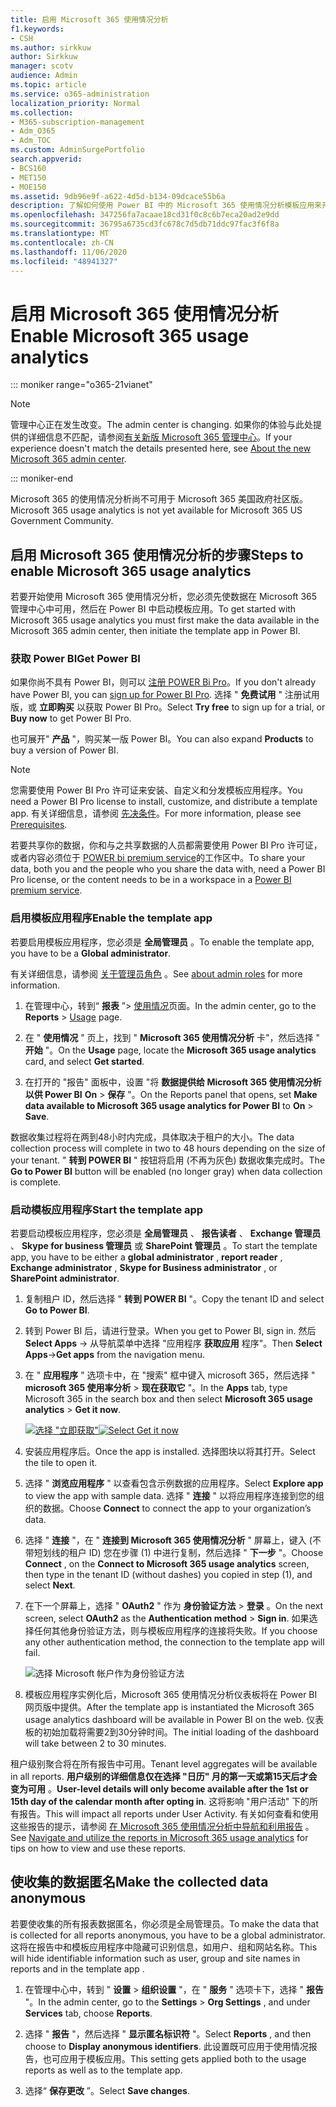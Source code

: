 ```yaml
---
title: 启用 Microsoft 365 使用情况分析
f1.keywords:
- CSH
ms.author: sirkkuw
author: Sirkkuw
manager: scotv
audience: Admin
ms.topic: article
ms.service: o365-administration
localization_priority: Normal
ms.collection:
- M365-subscription-management
- Adm_O365
- Adm_TOC
ms.custom: AdminSurgePortfolio
search.appverid:
- BCS160
- MET150
- MOE150
ms.assetid: 9db96e9f-a622-4d5d-b134-09dcace55b6a
description: 了解如何使用 Power BI 中的 Microsoft 365 使用情况分析模板应用来开始收集租户的数据。
ms.openlocfilehash: 347256fa7acaae18cd31f0c8c6b7eca20ad2e9dd
ms.sourcegitcommit: 36795a6735cd3fc678c7d5db71ddc97fac3f6f8a
ms.translationtype: MT
ms.contentlocale: zh-CN
ms.lasthandoff: 11/06/2020
ms.locfileid: "48941327"
---
```

# <a name="enable-microsoft-365-usage-analytics"></a><span data-ttu-id="c5f86-103">启用 Microsoft 365 使用情况分析</span><span class="sxs-lookup"><span data-stu-id="c5f86-103">Enable Microsoft 365 usage analytics</span></span>

::: moniker range="o365-21vianet"

> [!NOTE]
> <span data-ttu-id="c5f86-104">管理中心正在发生改变。</span><span class="sxs-lookup"><span data-stu-id="c5f86-104">The admin center is changing.</span></span> <span data-ttu-id="c5f86-105">如果你的体验与此处提供的详细信息不匹配，请参阅[有关新版 Microsoft 365 管理中心](https://docs.microsoft.com/microsoft-365/admin/microsoft-365-admin-center-preview?view=o365-21vianet)。</span><span class="sxs-lookup"><span data-stu-id="c5f86-105">If your experience doesn't match the details presented here, see [About the new Microsoft 365 admin center](https://docs.microsoft.com/microsoft-365/admin/microsoft-365-admin-center-preview?view=o365-21vianet).</span></span>

::: moniker-end

<span data-ttu-id="c5f86-106">Microsoft 365 的使用情况分析尚不可用于 Microsoft 365 美国政府社区版。</span><span class="sxs-lookup"><span data-stu-id="c5f86-106">Microsoft 365 usage analytics is not yet available for Microsoft 365 US Government Community.</span></span>
  
## <a name="steps-to-enable-microsoft-365-usage-analytics"></a><span data-ttu-id="c5f86-107">启用 Microsoft 365 使用情况分析的步骤</span><span class="sxs-lookup"><span data-stu-id="c5f86-107">Steps to enable Microsoft 365 usage analytics</span></span>

<span data-ttu-id="c5f86-108">若要开始使用 Microsoft 365 使用情况分析，您必须先使数据在 Microsoft 365 管理中心中可用，然后在 Power BI 中启动模板应用。</span><span class="sxs-lookup"><span data-stu-id="c5f86-108">To get started with Microsoft 365 usage analytics you must first make the data available in the Microsoft 365 admin center, then initiate the template app in Power BI.</span></span>
  
### <a name="get-power-bi"></a><span data-ttu-id="c5f86-109">获取 Power BI</span><span class="sxs-lookup"><span data-stu-id="c5f86-109">Get Power BI</span></span>

<span data-ttu-id="c5f86-110">如果你尚不具有 Power BI，则可以 [注册 POWER Bi Pro](https://go.microsoft.com/fwlink/p/?linkid=845347)。</span><span class="sxs-lookup"><span data-stu-id="c5f86-110">If you don't already have Power BI, you can [sign up for Power BI Pro](https://go.microsoft.com/fwlink/p/?linkid=845347).</span></span> <span data-ttu-id="c5f86-111">选择 " **免费试用** " 注册试用版，或 **立即购买** 以获取 Power BI Pro。</span><span class="sxs-lookup"><span data-stu-id="c5f86-111">Select **Try free** to sign up for a trial, or **Buy now** to get Power BI Pro.</span></span>
  
  
<span data-ttu-id="c5f86-112">也可展开" **产品** "，购买某一版 Power BI。</span><span class="sxs-lookup"><span data-stu-id="c5f86-112">You can also expand **Products** to buy a version of Power BI.</span></span> 

> [!NOTE]
> <span data-ttu-id="c5f86-113">您需要使用 Power BI Pro 许可证来安装、自定义和分发模板应用程序。</span><span class="sxs-lookup"><span data-stu-id="c5f86-113">You need a Power BI Pro license to install, customize, and distribute a template app.</span></span> <span data-ttu-id="c5f86-114">有关详细信息，请参阅 [先决条件](https://docs.microsoft.com/power-bi/service-template-apps-install-distribute?source=docs#prerequisites)。</span><span class="sxs-lookup"><span data-stu-id="c5f86-114">For more information, please see [Prerequisites](https://docs.microsoft.com/power-bi/service-template-apps-install-distribute?source=docs#prerequisites).</span></span>

<span data-ttu-id="c5f86-115">若要共享你的数据，你和与之共享数据的人员都需要使用 Power BI Pro 许可证，或者内容必须位于 [POWER bi premium service](https://docs.microsoft.com/power-bi/service-premium-what-is)的工作区中。</span><span class="sxs-lookup"><span data-stu-id="c5f86-115">To share your data, both you and the people who you share the data with, need a Power BI Pro license, or the content needs to be in a workspace in a [Power BI premium service](https://docs.microsoft.com/power-bi/service-premium-what-is).</span></span> 
  
### <a name="enable-the-template-app"></a><span data-ttu-id="c5f86-116">启用模板应用程序</span><span class="sxs-lookup"><span data-stu-id="c5f86-116">Enable the template app</span></span>

<span data-ttu-id="c5f86-117">若要启用模板应用程序，您必须是 **全局管理员** 。</span><span class="sxs-lookup"><span data-stu-id="c5f86-117">To enable the template app, you have to be a **Global administrator**.</span></span>
  
<span data-ttu-id="c5f86-118">有关详细信息，请参阅 [关于管理员角色](../add-users/about-admin-roles.md) 。</span><span class="sxs-lookup"><span data-stu-id="c5f86-118">See [about admin roles](../add-users/about-admin-roles.md) for more information.</span></span> 
  
1. <span data-ttu-id="c5f86-119">在管理中心，转到“ **报表** ”\> <a href="https://go.microsoft.com/fwlink/p/?linkid=2074756" target="_blank">使用情况</a>页面。</span><span class="sxs-lookup"><span data-stu-id="c5f86-119">In the admin center, go to the **Reports** \> <a href="https://go.microsoft.com/fwlink/p/?linkid=2074756" target="_blank">Usage</a> page.</span></span> 
    
2. <span data-ttu-id="c5f86-120">在 " **使用情况** " 页上，找到 " **Microsoft 365 使用情况分析** 卡"，然后选择 " **开始** "。</span><span class="sxs-lookup"><span data-stu-id="c5f86-120">On the **Usage** page, locate the **Microsoft 365 usage analytics** card, and select **Get started**.</span></span>
    
3. <span data-ttu-id="c5f86-121">在打开的 "报告" 面板中，设置 "将 **数据提供给 Microsoft 365 使用情况分析以供 Power BI** **On** \> **保存** "。</span><span class="sxs-lookup"><span data-stu-id="c5f86-121">On the Reports panel that opens, set **Make data available to Microsoft 365 usage analytics for Power BI** to **On** \> **Save**.</span></span> 
  
<span data-ttu-id="c5f86-122">数据收集过程将在两到48小时内完成，具体取决于租户的大小。</span><span class="sxs-lookup"><span data-stu-id="c5f86-122">The data collection process will complete in two to 48 hours depending on the size of your tenant.</span></span> <span data-ttu-id="c5f86-123">" **转到 POWER BI** " 按钮将启用 (不再为灰色) 数据收集完成时。</span><span class="sxs-lookup"><span data-stu-id="c5f86-123">The **Go to Power BI** button will be enabled (no longer gray) when data collection is complete.</span></span> 
    
### <a name="start-the-template-app"></a><span data-ttu-id="c5f86-124">启动模板应用程序</span><span class="sxs-lookup"><span data-stu-id="c5f86-124">Start the template app</span></span>

<span data-ttu-id="c5f86-125">若要启动模板应用程序，您必须是 **全局管理员** 、 **报告读者** 、 **Exchange 管理员** 、 **Skype for business 管理员** 或 **SharePoint 管理员** 。</span><span class="sxs-lookup"><span data-stu-id="c5f86-125">To start the template app, you have to be either a **global administrator** , **report reader** , **Exchange administrator** , **Skype for Business administrator** , or **SharePoint administrator**.</span></span> 
  
1. <span data-ttu-id="c5f86-126">复制租户 ID，然后选择 " **转到 POWER BI** "。</span><span class="sxs-lookup"><span data-stu-id="c5f86-126">Copy the tenant ID and select **Go to Power BI**.</span></span>
    
2.  <span data-ttu-id="c5f86-127">转到 Power BI 后，请进行登录。</span><span class="sxs-lookup"><span data-stu-id="c5f86-127">When you get to Power BI, sign in.</span></span> <span data-ttu-id="c5f86-128">然后 **Select Apps** -> 从导航菜单中选择 "应用程序 **获取应用** 程序"。</span><span class="sxs-lookup"><span data-stu-id="c5f86-128">Then **Select Apps**->**Get apps** from the navigation menu.</span></span>    
  
3. <span data-ttu-id="c5f86-129">在 " **应用程序** " 选项卡中，在 "搜索" 框中键入 microsoft 365，然后选择 " **microsoft 365 使用率分析** \> **现在获取它** "。</span><span class="sxs-lookup"><span data-stu-id="c5f86-129">In the **Apps** tab, type Microsoft 365 in the search box and then select **Microsoft 365 usage analytics** \> **Get it now**.</span></span>

    <span data-ttu-id="c5f86-130">[![选择 "立即获取"](../../media/78102250-9874-4a32-8365-436f13560b52.png)](https://app.powerbi.com/groups/me/getapps/services/cia_microsoft365.microsoft-365-usage-analytics)</span><span class="sxs-lookup"><span data-stu-id="c5f86-130">[![Select Get it now](../../media/78102250-9874-4a32-8365-436f13560b52.png)](https://app.powerbi.com/groups/me/getapps/services/cia_microsoft365.microsoft-365-usage-analytics)</span></span>
    
4.  <span data-ttu-id="c5f86-131">安装应用程序后。</span><span class="sxs-lookup"><span data-stu-id="c5f86-131">Once the app is installed.</span></span> <span data-ttu-id="c5f86-132">选择图块以将其打开。</span><span class="sxs-lookup"><span data-stu-id="c5f86-132">Select the tile to open it.</span></span>

5.  <span data-ttu-id="c5f86-133">选择 " **浏览应用程序** " 以查看包含示例数据的应用程序。</span><span class="sxs-lookup"><span data-stu-id="c5f86-133">Select **Explore app** to view the app with sample data.</span></span> <span data-ttu-id="c5f86-134">选择 " **连接** " 以将应用程序连接到您的组织的数据。</span><span class="sxs-lookup"><span data-stu-id="c5f86-134">Choose **Connect** to connect the app to your organization’s data.</span></span>

6.  <span data-ttu-id="c5f86-135">选择 " **连接** "，在 " **连接到 Microsoft 365 使用情况分析** " 屏幕上，键入 (不带短划线的租户 ID) 您在步骤 (1) 中进行复制，然后选择 " **下一步** "。</span><span class="sxs-lookup"><span data-stu-id="c5f86-135">Choose **Connect** , on the **Connect to Microsoft 365 usage analytics** screen, then type in the tenant ID (without dashes) you copied in step (1), and select **Next**.</span></span>
    
7. <span data-ttu-id="c5f86-136">在下一个屏幕上，选择 " **OAuth2** " 作为 **身份验证方法** \> **登录** 。</span><span class="sxs-lookup"><span data-stu-id="c5f86-136">On the next screen, select **OAuth2** as the **Authentication method** \> **Sign in**.</span></span> <span data-ttu-id="c5f86-137">如果选择任何其他身份验证方法，则与模板应用程序的连接将失败。</span><span class="sxs-lookup"><span data-stu-id="c5f86-137">If you choose any other authentication method, the connection to the template app will fail.</span></span>
    
    ![选择 Microsoft 帐户作为身份验证方法](../../media/ab6f0463-c3f7-4088-a605-67c699fa86adnew.png)
  
8. <span data-ttu-id="c5f86-139">模板应用程序实例化后，Microsoft 365 使用情况分析仪表板将在 Power BI 网页版中提供。</span><span class="sxs-lookup"><span data-stu-id="c5f86-139">After the template app is instantiated the Microsoft 365 usage analytics dashboard will be available in Power BI on the web.</span></span> <span data-ttu-id="c5f86-140">仪表板的初始加载将需要2到30分钟时间。</span><span class="sxs-lookup"><span data-stu-id="c5f86-140">The initial loading of the dashboard will take between 2 to 30 minutes.</span></span>
  
<span data-ttu-id="c5f86-141">租户级别聚合将在所有报告中可用。</span><span class="sxs-lookup"><span data-stu-id="c5f86-141">Tenant level aggregates will be available in all reports.</span></span> <span data-ttu-id="c5f86-142">**用户级别的详细信息仅在选择 "日历" 月的第一天或第15天后才会变为可用** 。</span><span class="sxs-lookup"><span data-stu-id="c5f86-142">**User-level details will only become available after the 1st or 15th day of the calendar month after opting in**.</span></span> <span data-ttu-id="c5f86-143">这将影响 "用户活动" 下的所有报告。</span><span class="sxs-lookup"><span data-stu-id="c5f86-143">This will impact all reports under User Activity.</span></span> <span data-ttu-id="c5f86-144">有关如何查看和使用这些报告的提示，请参阅 [在 Microsoft 365 使用情况分析中导航和利用报告](navigate-and-utilize-reports.md) 。</span><span class="sxs-lookup"><span data-stu-id="c5f86-144">See [Navigate and utilize the reports in Microsoft 365 usage analytics](navigate-and-utilize-reports.md) for tips on how to view and use these reports.</span></span>
    
## <a name="make-the-collected-data-anonymous"></a><span data-ttu-id="c5f86-145">使收集的数据匿名</span><span class="sxs-lookup"><span data-stu-id="c5f86-145">Make the collected data anonymous</span></span>

<span data-ttu-id="c5f86-146">若要使收集的所有报表数据匿名，你必须是全局管理员。</span><span class="sxs-lookup"><span data-stu-id="c5f86-146">To make the data that is collected for all reports anonymous, you have to be a global administrator.</span></span> <span data-ttu-id="c5f86-147">这将在报告中和模板应用程序中隐藏可识别信息，如用户、组和网站名称。</span><span class="sxs-lookup"><span data-stu-id="c5f86-147">This will hide identifiable information such as user, group and site names in reports and in the template app .</span></span>
  
1. <span data-ttu-id="c5f86-148">在管理中心中，转到 " **设置** \> **组织设置** "，在 " **服务** " 选项卡下，选择 " **报告** "。</span><span class="sxs-lookup"><span data-stu-id="c5f86-148">In the admin center, go to the **Settings** \> **Org Settings** , and under **Services** tab, choose **Reports**.</span></span>
    
2. <span data-ttu-id="c5f86-149">选择 " **报告** "，然后选择 " **显示匿名标识符** "。</span><span class="sxs-lookup"><span data-stu-id="c5f86-149">Select **Reports** , and then choose to **Display anonymous identifiers**.</span></span> <span data-ttu-id="c5f86-150">此设置既可应用于使用情况报告，也可应用于模板应用。</span><span class="sxs-lookup"><span data-stu-id="c5f86-150">This setting gets applied both to the usage reports as well as to the template app.</span></span>
  
3. <span data-ttu-id="c5f86-151">选择“ **保存更改** ”。</span><span class="sxs-lookup"><span data-stu-id="c5f86-151">Select **Save changes**.</span></span>
